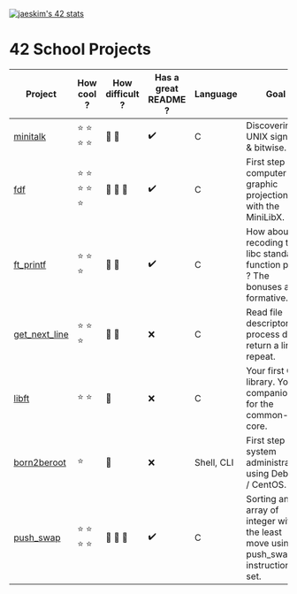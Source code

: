 [![jaeskim's 42 stats](https://badge42.herokuapp.com/api/stats/plouvel)](https://github.com/JaeSeoKim/badge42)

# 42 School Projects
| Project                                                     | How cool ?                         | How difficult ?         | Has a great README ? | Language   | Goal                                                                              |
|-------------------------------------------------------------|------------------------------------|-------------------------|----------------------|------------|-----------------------------------------------------------------------------------|
| [minitalk](https://github.com/noctuelles/42-minitalk)       | :star: :star: :star: :star:        | :anger: :anger:         | :heavy_check_mark:   | C          | Discovering UNIX signals & bitwise.                                               |
| [fdf](https://github.com/noctuelles/42-fdf)                 | :star: :star: :star: :star: :star: | :anger: :anger: :anger: | :heavy_check_mark:   | C          | First step in computer graphic projection with the MiniLibX.                      |
| [ft_printf](https://github.com/noctuelles/42-printf)        | :star: :star: :star:               | :anger: :anger:         | :heavy_check_mark:   | C          | How about recoding the libc standard function printf ? The bonuses are formative. |
| [get_next_line](https://github.com/noctuelles/42-gnl)       | :star: :star: :star:               | :anger: :anger:         | :x:                  | C          | Read file descriptor, process data, return a line, repeat.                        |
| [libft](https://github.com/noctuelles/42-libft)             | :star: :star:                      | :anger:                 | :x:                  | C          | Your first C library. Your companion for the common-core.                         |
| [born2beroot](https://github.com/noctuelles/42-born2beroot) | :star:                             | :anger:                 | :x:                  | Shell, CLI | First step in system administration using Debian / CentOS.                        |
| [push_swap](https://github.com/noctuelles/42-push_swap)     | :star: :star: :star: :star:        | :anger: :anger: :anger: | :heavy_check_mark:   | C          | Sorting an array of integer with the least move using push_swap instruction set.  |
